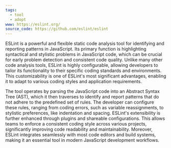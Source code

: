 ```yaml
---
tags:
  - tool
  - adopt
www: https://eslint.org/
source_code: https://github.com/eslint/eslint
---
```

ESLint is a powerful and flexible static code analysis tool for identifying and reporting patterns in JavaScript. Its primary function is highlighting syntactical and stylistic problems in JavaScript code, which can be crucial for early problem detection and consistent code quality. Unlike many other code analysis tools, ESLint is highly configurable, allowing developers to tailor its functionality to their specific coding standards and environments. This customizability is one of ESLint's most significant advantages, enabling it to adapt to various coding styles and application requirements.

The tool operates by parsing the JavaScript code into an Abstract Syntax Tree (AST), which it then traverses to identify and report patterns that do not adhere to the predefined set of rules. The developer can configure these rules, ranging from coding errors, such as variable reassignments, to stylistic preferences, like indentation and spacing. ESLint's extensibility is further enhanced through plugins and shareable configurations. This allows teams to enforce a consistent coding style across various projects, significantly improving code readability and maintainability. Moreover, ESLint integrates seamlessly with most code editors and build systems, making it an essential tool in modern JavaScript development workflows.